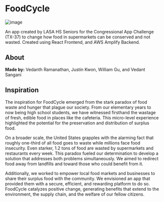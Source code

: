 # FoodCycle

![image](https://github.com/VedanthR5/FoodCycle/assets/72107210/bafbdece-66d7-430d-b839-065fb955b0e1)

An app created by LASA HS Seniors for the Congressional App Challenge (TX-37) to change how food in supermarkets can be conserved and not wasted. Created using React Frontend, and AWS Amplify Backend.

## About

**Made by:** Vedanth Ramanathan, Justin Kwon, William Gu, and Vedant Sangani

## Inspiration


The inspiration for FoodCycle emerged from the stark paradox of food waste and hunger that plague our society. From our elementary years to now being high school students, we have witnessed firsthand the wastage of fresh, edible food in places like the cafeteria. This micro-level experience highlighted the potential for the preservation and distribution of surplus food.

On a broader scale, the United States grapples with the alarming fact that roughly one-third of all food goes to waste while millions face food insecurity. Even starker, 1.2 tons of food are wasted by supermarkets and restaurants every week. This paradox fueled our determination to develop a solution that addresses both problems simultaneously. We aimed to redirect food away from landfills and toward those who could benefit from it.

Additionally, we worked to empower local food markets and businesses to share their surplus food with the community. We envisioned an app that provided them with a secure, efficient, and rewarding platform to do so. FoodCycle catalyzes positive change, generating benefits that extend to the environment, the supply chain, and the welfare of our fellow citizens.

